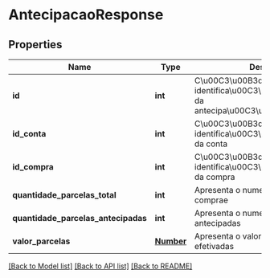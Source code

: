 # AntecipacaoResponse

## Properties
Name | Type | Description | Notes
------------ | ------------- | ------------- | -------------
**id** | **int** | C\u00C3\u00B3digo de identifica\u00C3\u00A7\u00C3\u00A3o da antecipa\u00C3\u00A7\u00C3\u00A3o | [optional] 
**id_conta** | **int** | C\u00C3\u00B3digo de identifica\u00C3\u00A7\u00C3\u00A3o da conta | [optional] 
**id_compra** | **int** | C\u00C3\u00B3digo de identifica\u00C3\u00A7\u00C3\u00A3o da compra | [optional] 
**quantidade_parcelas_total** | **int** | Apresenta o numero total de parcelas da comprae | [optional] 
**quantidade_parcelas_antecipadas** | **int** | Apresenta o numero de parcelas antecipadas | [optional] 
**valor_parcelas** | [**Number**](Number.md) | Apresenta o valor das parcelas efetivadas | [optional] 

[[Back to Model list]](../README.md#documentation-for-models) [[Back to API list]](../README.md#documentation-for-api-endpoints) [[Back to README]](../README.md)


